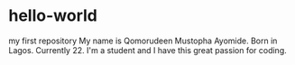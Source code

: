 # hello-world
my first repository
My name is Qomorudeen Mustopha Ayomide. Born in Lagos. Currently 22. I'm a student and I have this great passion for coding.
